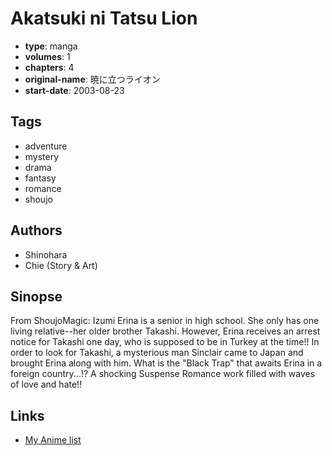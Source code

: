 # Akatsuki ni Tatsu Lion

-   **type**: manga
-   **volumes**: 1
-   **chapters**: 4
-   **original-name**: 暁に立つライオン
-   **start-date**: 2003-08-23

## Tags

-   adventure
-   mystery
-   drama
-   fantasy
-   romance
-   shoujo

## Authors

-   Shinohara
-   Chie (Story & Art)

## Sinopse

From ShoujoMagic:
Izumi Erina is a senior in high school. She only has one living relative--her older brother Takashi. However, Erina receives an arrest notice for Takashi one day, who is supposed to be in Turkey at the time!! In order to look for Takashi, a mysterious man Sinclair came to Japan and brought Erina along with him. What is the "Black Trap" that awaits Erina in a foreign country...!? A shocking Suspense Romance work filled with waves of love and hate!!

## Links

-   [My Anime list](https://myanimelist.net/manga/15425/Akatsuki_ni_Tatsu_Lion)

